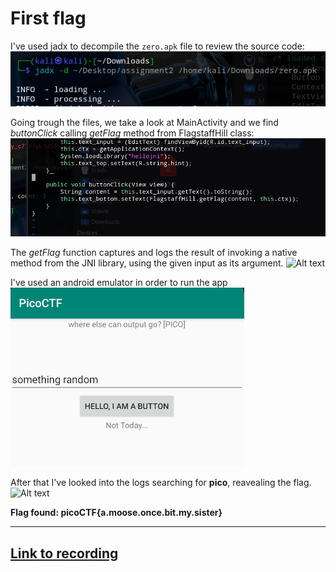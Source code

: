  # First flag

I've used jadx to decompile the `zero.apk` file to review the source code:
![Alt text](CH1_image.png)

Going trough the files, we take a look at MainActivity and we find _buttonClick_ calling _getFlag_ method from FlagstaffHill class:
![Alt text](CH1_image1.png)

The _getFlag_ function captures and logs the result of invoking a native method from the JNI library, using the given input as its argument.
![Alt text](CH1_iamge2.png)

I've used an android emulator in order to run the app
![Alt text](CH1_image3.png)

After that I've looked into the logs searching for **pico**, reavealing the flag.
![Alt text](image-3.png)


**Flag found: picoCTF{a.moose.once.bit.my.sister}**

---
## [Link to recording](https://youtu.be/eTXPLzGHUgc)
